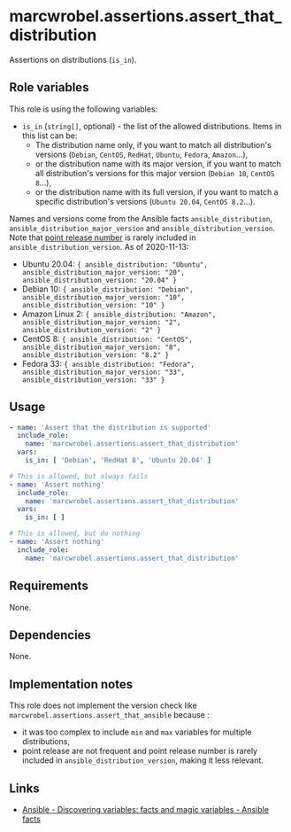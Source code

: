 # marcwrobel.assertions.assert_that_distribution

Assertions on distributions (`is_in`).

## Role variables

This role is using the following variables:

- `is_in` (`string[]`, optional) - the list of the allowed distributions. Items in this list can be:
  - The distribution name only, if you want to match all distribution's versions (`Debian`, `CentOS`, `RedHat`, `Ubuntu`, `Fedora`, `Amazon`...),
  - or the distribution name with its major version, if you want to match all distribution's versions for this major version (`Debian 10`, `CentOS 8`...),
  - or the distribution name with its full version, if you want to match a specific distribution's versions (`Ubuntu 20.04`, `CentOS 8.2`...).

Names and versions come from the Ansible facts `ansible_distribution`, `ansible_distribution_major_version` and `ansible_distribution_version`. Note that [point
release number](https://wikipedia.org/wiki/Point_release) is rarely included in `ansible_distribution_version`. As of 2020-11-13:

- Ubuntu 20.04: `{ ansible_distribution: "Ubuntu", ansible_distribution_major_version: "20", ansible_distribution_version: "20.04" }`
- Debian 10: `{ ansible_distribution: "Debian", ansible_distribution_major_version: "10", ansible_distribution_version: "10" }`
- Amazon Linux 2: `{ ansible_distribution: "Amazon", ansible_distribution_major_version: "2", ansible_distribution_version: "2" }`
- CentOS 8: `{ ansible_distribution: "CentOS", ansible_distribution_major_version: "8", ansible_distribution_version: "8.2" }`
- Fedora 33: `{ ansible_distribution: "Fedora", ansible_distribution_major_version: "33", ansible_distribution_version: "33" }`

## Usage

```yaml
- name: 'Assert that the distribution is supported'
  include_role:
    name: 'marcwrobel.assertions.assert_that_distribution'
  vars:
    is_in: [ 'Debian', 'RedHat 8', 'Ubuntu 20.04' ]

# This is allowed, but always fails
- name: 'Assert nothing'
  include_role:
    name: 'marcwrobel.assertions.assert_that_distribution'
  vars:
    is_in: [ ]

# This is allowed, but do nothing
- name: 'Assert nothing'
  include_role:
    name: 'marcwrobel.assertions.assert_that_distribution'
```

## Requirements

None.

## Dependencies

None.

## Implementation notes

This role does not implement the version check like `marcwrobel.assertions.assert_that_ansible` because :
- it was too complex to include `min` and `max` variables for multiple distributions,
- point release are not frequent and point release number is rarely included in `ansible_distribution_version`, making it less relevant.

## Links

- [Ansible - Discovering variables: facts and magic variables - Ansible facts](https://docs.ansible.com/ansible/latest/user_guide/playbooks_vars_facts.html#ansible-facts)
